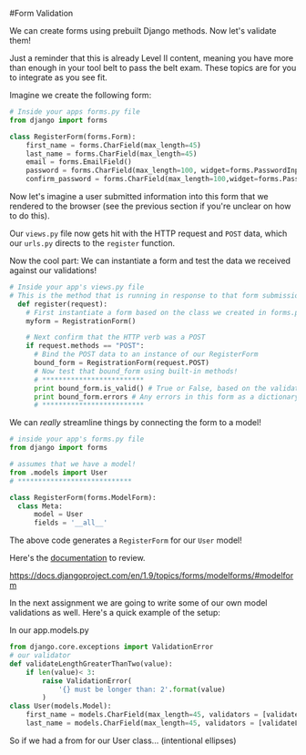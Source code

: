 #Form Validation

We can create forms using prebuilt Django methods. Now let's validate them!

Just a reminder that this is already Level II content, meaning you have more than enough in your tool belt to pass the belt exam. These topics are for you to integrate as you see fit.

Imagine we create the following form:

```python
# Inside your apps forms.py file
from django import forms

class RegisterForm(forms.Form):
    first_name = forms.CharField(max_length=45)
    last_name = forms.CharField(max_length=45)
    email = forms.EmailField()
    password = forms.CharField(max_length=100, widget=forms.PasswordInput)
    confirm_password = forms.CharField(max_length=100,widget=forms.PasswordInput)
```

Now let's imagine a user submitted information into this form that we rendered to the browser (see the previous section if you're unclear on how to do this).

Our `views.py` file now gets hit with the HTTP request and `POST` data, which our `urls.py` directs to the `register` function.

Now the cool part: We can instantiate a form and test the data we received against our validations!

```python
# Inside your app's views.py file
# This is the method that is running in response to that form submission
  def register(request):
    # First instantiate a form based on the class we created in forms.py
    myform = RegistrationForm()

    # Next confirm that the HTTP verb was a POST
    if request.methods == "POST":
      # Bind the POST data to an instance of our RegisterForm
      bound_form = RegistrationForm(request.POST)
      # Now test that bound_form using built-in methods!
      # *************************
      print bound_form.is_valid() # True or False, based on the validations that were set!
      print bound_form.errors # Any errors in this form as a dictionary
      # *************************
```

We can *really* streamline things by connecting the form to a model!

```python
# inside your app's forms.py file
from django import forms

# assumes that we have a model!
from .models import User
# ****************************

class RegisterForm(forms.ModelForm):
  class Meta:
      model = User
      fields = '__all__'
```
The above code generates a `RegisterForm` for our `User` model!


Here's the [documentation](https://docs.djangoproject.com/en/1.9/topics/forms/modelforms/#modelform) to review.

https://docs.djangoproject.com/en/1.9/topics/forms/modelforms/#modelform

In the next assignment we are going to write some of our own model validations as well.  Here's a quick example of the setup:

In our app.models.py
```python
from django.core.exceptions import ValidationError
# our validator
def validateLengthGreaterThanTwo(value):
    if len(value)< 3:
        raise ValidationError(
            '{} must be longer than: 2'.format(value)
        )
class User(models.Model):
    first_name = models.CharField(max_length=45, validators = [validateLengthGreaterThanTwo])
    last_name = models.CharField(max_length=45, validators = [validateLengthGreaterThanTwo])
```

So if we had a from for our User class... (intentional ellipses)
